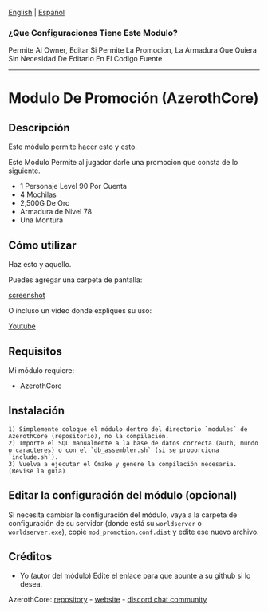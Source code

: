 [English](README.md) | [Español](README_ES.md)

### ¿Que Configuraciones Tiene Este Modulo?

Permite Al Owner, Editar Si Permite La Promocion, La Armadura Que Quiera Sin Necesidad De Editarlo En El Codigo Fuente

-------------------------------------------------------

# Modulo De Promoción (AzerothCore)

## Descripción

Este módulo permite hacer esto y esto.

Este Modulo Permite al jugador darle una promocion que consta de lo siguiente.

* 1 Personaje Level 90 Por Cuenta
* 4 Mochilas 
* 2,500G De Oro
* Armadura de Nivel 78
* Una Montura

## Cómo utilizar

Haz esto y aquello.

Puedes agregar una carpeta de pantalla:

[screenshot](/screenshots/my_module.png?raw=true "screenshot")

O incluso un video donde expliques su uso:

[Youtube](https://www.youtube.com/watch?v=T6UEX47mPeE)

## Requisitos

Mi módulo requiere:

- AzerothCore 

## Instalación

```
1) Simplemente coloque el módulo dentro del directorio `modules` de AzerothCore (repositorio), no la compilación.
2) Importe el SQL manualmente a la base de datos correcta (auth, mundo o caracteres) o con el `db_assembler.sh` (si se proporciona `include.sh`).
3) Vuelva a ejecutar el Cmake y genere la compilación necesaria. (Revise la guía)
```

## Editar la configuración del módulo (opcional)

Si necesita cambiar la configuración del módulo, vaya a la carpeta de configuración de su servidor (donde está su `worldserver` o `worldserver.exe`), copie `mod_promotion.conf.dist` y edite ese nuevo archivo.

## Créditos

* [Yo](https://github.com/Asmadeuxx) (autor del módulo) Edite el enlace para que apunte a su github si lo desea.

AzerothCore: [repository](https://github.com/azerothcore) - [website](http://azerothcore.org/) - [discord chat community](https://discord.gg/PaqQRkd)
